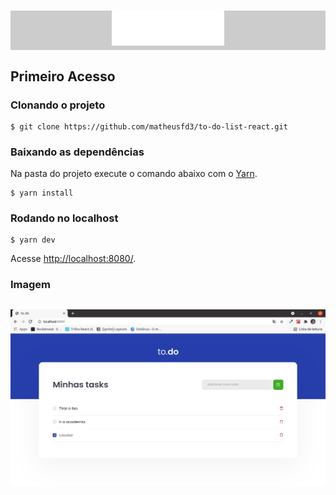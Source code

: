 <h1 align="center" style="background-color:#ccc">
  <img alt="logo" title="logo" src="public/logo.svg"  />
</h1>

## Primeiro Acesso
### Clonando o projeto
```
$ git clone https://github.com/matheusfd3/to-do-list-react.git
```
### Baixando as dependências
Na pasta do projeto execute o comando abaixo com o [Yarn](https://yarnpkg.com/lang/pt-br/).
```
$ yarn install
```
### Rodando no localhost
```
$ yarn dev
```
Acesse [http://localhost:8080/](http://localhost:8080/).
### **Imagem**
<h2 align="center">
  <img alt="To Do" title="To Do" src=".github/to-do.png"  />
</h2>
